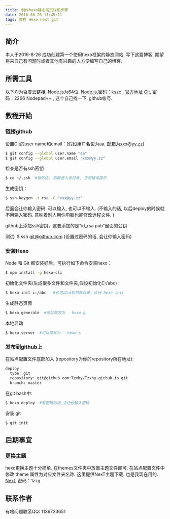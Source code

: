 ```yaml
---
title: 制作hexo静态网页详细步骤
date: 2016-08-26 11:45:11
tags: 教程 Hexo next git
---
```

## 简介
本人于2016-8-26 成功创建第一个使用hexo框架的静态网站. 写下这篇博客, 期望将来自己有问题时或者其他有兴趣的人方便编写自己的博客. 

## 所需工具
以下均为百度云链接, Node.js为64位.
	[Node.js](http://pan.baidu.com/s/1mi1zjeC/),密码：kszc , [官方地址](https://nodejs.org/en/)
	[Git](http://pan.baidu.com/s/1kVGurND/), 密码：2266 
	Nodepad++ , 这个自己找一下.
	github帐号.
	
## 教程开始

### 链接github
设置Git的user name和email：(假设用户名设为aa, 邮箱为xxx@yy.zz)
``` bash
$ git config --global user.name "aa"
$ git config --global user.email "xxx@yy.zz"
```
检查是否有ssh密钥
``` bash
$ cd ~/.ssh  #有的话, 则能进入该目录, 否则错误提示
```
生成密钥：
``` bash
$ ssh-keygen -t rsa -C "xxx@yy.zz"
```
后面会让你输入密码. 可以输入, 也可以不输入. (不输入的话, 以后deploy的时候就不用输入密码. 意味着别人用你电脑也能修改远程文件. )

github上添加ssh密钥，这要添加的是“id_rsa.pub”里面的公钥

测试: $ ssh git@github.com  (设置过密码的话, 会让你输入密码)

### 安装Hexo
Node 和 Git 都安装好后，可执行如下命令安装hexo：
``` bash
$ npm install -g hexo-cli
```
初始化文件夹(生成很多文件和文件夹,假设初始化C:/abc) :
``` bash
$ hexo init c:/abc   #也可以cd到目标目录，执行 hexo init
```
生成静态页面
``` bash
$ hexo generate  #可以简写为   hexo g
```
本地启动
``` bash
$ hexo server  #可以简写为   hexo s
```

### 发布到github上
在站点配置文件底部加入 (repository为你的repository所在地址):
``` bash
deploy: 
  type: git
  repository: git@github.com:Tzxhy/Tzxhy.github.io.git
  branch: master
```

在git bash中:
``` bash
$ hexo deploy  #有密码的话,会让你输入密码
```

安装 git
``` bash
$ git init
```

## 后期事宜

### 更换主题
hexo更换主题十分简单. 在themes文件夹中放置主题文件即可. 在站点配置文件中修改 theme 属性为对应文件夹名称. 这里提供NexT主题下载. 也是我现在用的.
[Next](http://pan.baidu.com/s/1kUXEXN5), 密码：1zzg

## 联系作者
有啥问题联系QQ: 1139723651
